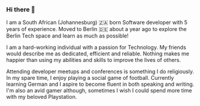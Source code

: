 ### Hi there 👋

I am a South African (Johannesburg) 🇿🇦 born Software developer with 5 years of experience. Moved to Berlin 🇩🇪 about a year ago to explore the Berlin Tech space and learn as much as possible!

I am a hard-working individual with a passion for Technology. My friends would describe me as dedicated, efficient and reliable. Nothing makes me happier than using my abilities and skills to improve the lives of others.

Attending developer meetups and conferences is something I do religiously. In my spare time, I enjoy playing a social game of football. Currently learning German and I aspire to become fluent in both speaking and writing. I'm also an avid gamer although, sometimes I wish I could spend more time with my beloved Playstation.
